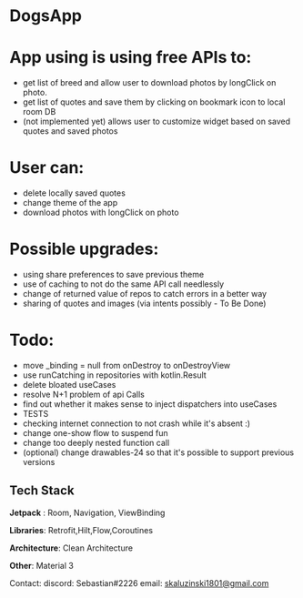 
# DogsApp

App using is using free APIs to:
=
- get list of breed and allow user to download photos by longClick on photo.
- get list of quotes and save them by clicking on bookmark icon to local room DB
- (not implemented yet) allows user to customize widget based on saved quotes and saved photos

User can:
=
- delete locally saved quotes
- change theme of the app 
- download photos with longClick on photo

Possible upgrades:
=
- using share preferences to save previous theme
- use of caching to not do the same API call needlessly 
- change of returned value of repos to catch errors in a better way
- sharing of quotes and images (via intents possibly - To Be Done)

Todo:
=
- move _binding = null from onDestroy to onDestroyView
- use runCatching in repositories with kotlin.Result
- delete bloated useCases
- resolve N+1 problem of api Calls
- find out whether it makes sense to inject dispatchers into useCases
- TESTS
- checking internet connection to not crash while it's absent :)
- change one-show flow to suspend fun
- change too deeply nested function call
- (optional) change drawables-24 so that it's possible to support previous versions
 

## Tech Stack

**Jetpack** : Room, Navigation, ViewBinding

**Libraries**: Retrofit,Hilt,Flow,Coroutines

**Architecture**: Clean Architecture

**Other**: Material 3

Contact:
 discord: Sebastian#2226
 email: skaluzinski1801@gmail.com
